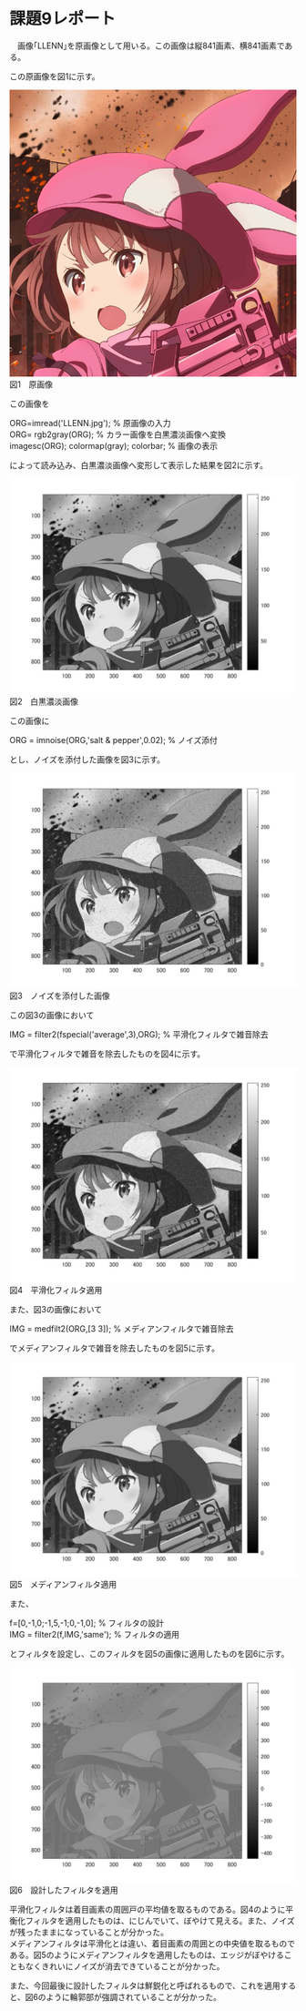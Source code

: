 # 課題9レポート

　画像｢LLENN｣を原画像として用いる。この画像は縦841画素、横841画素である。

この原画像を図1に示す。

![原画像](https://github.com/ryo-akaiwa/gazou_kadai/blob/master/image07/LLENN.jpg?raw=true)  
図1　原画像

この画像を

ORG=imread('LLENN.jpg'); % 原画像の入力  
ORG= rgb2gray(ORG); % カラー画像を白黒濃淡画像へ変換  
imagesc(ORG); colormap(gray); colorbar; % 画像の表示

によって読み込み、白黒濃淡画像へ変形して表示した結果を図2に示す。

![原画像](https://github.com/ryo-akaiwa/gazou_kadai/blob/master/image09/kadai9_1.jpg?raw=true)
図2　白黒濃淡画像

この画像に

ORG = imnoise(ORG,'salt & pepper',0.02); % ノイズ添付

とし、ノイズを添付した画像を図3に示す。

![原画像](https://github.com/ryo-akaiwa/gazou_kadai/blob/master/image09/kadai9_2.jpg?raw=true)
図3　ノイズを添付した画像

この図3の画像において

IMG = filter2(fspecial('average',3),ORG); % 平滑化フィルタで雑音除去

で平滑化フィルタで雑音を除去したものを図4に示す。

![原画像](https://github.com/ryo-akaiwa/gazou_kadai/blob/master/image09/kadai9_3.jpg?raw=true)
図4　平滑化フィルタ適用

また、図3の画像において

IMG = medfilt2(ORG,[3 3]); % メディアンフィルタで雑音除去

でメディアンフィルタで雑音を除去したものを図5に示す。

![原画像](https://github.com/ryo-akaiwa/gazou_kadai/blob/master/image09/kadai9_4.jpg?raw=true)
図5　メディアンフィルタ適用

また、

f=[0,-1,0;-1,5,-1;0,-1,0]; % フィルタの設計  
IMG = filter2(f,IMG,'same'); % フィルタの適用

とフィルタを設定し、このフィルタを図5の画像に適用したものを図6に示す。

![原画像](https://github.com/ryo-akaiwa/gazou_kadai/blob/master/image09/kadai9_5.jpg?raw=true)
図6　設計したフィルタを適用

平滑化フィルタは着目画素の周囲戸の平均値を取るものである。図4のように平衡化フィルタを適用したものは、にじんでいて、ぼやけて見える。また、ノイズが残ったままになっていることが分かった。  
メディアンフィルタは平滑化とは違い、着目画素の周囲との中央値を取るものである。図5のようにメディアンフィルタを適用したものは、エッジがぼやけることもなくきれいにノイズが消去できていることが分かった。

また、今回最後に設計したフィルタは鮮鋭化と呼ばれるもので、これを適用すると、図6のように輪郭部が強調されていることが分かった。
